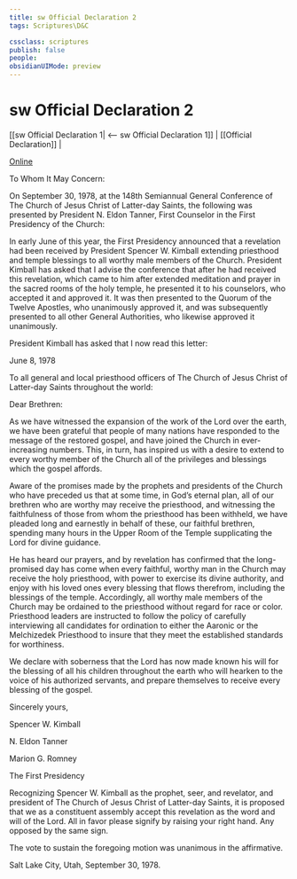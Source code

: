 ```yaml
---
title: sw Official Declaration 2
tags: Scriptures\D&C

cssclass: scriptures
publish: false
people:
obsidianUIMode: preview
---
```


# sw Official Declaration 2
[[sw Official Declaration 1| <-- sw Official Declaration 1]] | [[Official Declaration]] |

[Online](https://www.churchofjesuschrist.org/study/scriptures/dc-testament/od/2?lang=eng)

To Whom It May Concern:

On September 30, 1978, at the 148th Semiannual General Conference of The Church of Jesus Christ of Latter-day Saints, the following was presented by President N. Eldon Tanner, First Counselor in the First Presidency of the Church:

In early June of this year, the First Presidency announced that a revelation had been received by President Spencer W. Kimball extending priesthood and temple blessings to all worthy male members of the Church. President Kimball has asked that I advise the conference that after he had received this revelation, which came to him after extended meditation and prayer in the sacred rooms of the holy temple, he presented it to his counselors, who accepted it and approved it. It was then presented to the Quorum of the Twelve Apostles, who unanimously approved it, and was subsequently presented to all other General Authorities, who likewise approved it unanimously.

President Kimball has asked that I now read this letter:

June 8, 1978

To all general and local priesthood officers of The Church of Jesus Christ of Latter-day Saints throughout the world:

Dear Brethren:

As we have witnessed the expansion of the work of the Lord over the earth, we have been grateful that people of many nations have responded to the message of the restored gospel, and have joined the Church in ever-increasing numbers. This, in turn, has inspired us with a desire to extend to every worthy member of the Church all of the privileges and blessings which the gospel affords.

Aware of the promises made by the prophets and presidents of the Church who have preceded us that at some time, in God’s eternal plan, all of our brethren who are worthy may receive the priesthood, and witnessing the faithfulness of those from whom the priesthood has been withheld, we have pleaded long and earnestly in behalf of these, our faithful brethren, spending many hours in the Upper Room of the Temple supplicating the Lord for divine guidance.

He has heard our prayers, and by revelation has confirmed that the long-promised day has come when every faithful, worthy man in the Church may receive the holy priesthood, with power to exercise its divine authority, and enjoy with his loved ones every blessing that flows therefrom, including the blessings of the temple. Accordingly, all worthy male members of the Church may be ordained to the priesthood without regard for race or color. Priesthood leaders are instructed to follow the policy of carefully interviewing all candidates for ordination to either the Aaronic or the Melchizedek Priesthood to insure that they meet the established standards for worthiness.

We declare with soberness that the Lord has now made known his will for the blessing of all his children throughout the earth who will hearken to the voice of his authorized servants, and prepare themselves to receive every blessing of the gospel.

Sincerely yours,

Spencer W. Kimball

N. Eldon Tanner

Marion G. Romney

The First Presidency

Recognizing Spencer W. Kimball as the prophet, seer, and revelator, and president of The Church of Jesus Christ of Latter-day Saints, it is proposed that we as a constituent assembly accept this revelation as the word and will of the Lord. All in favor please signify by raising your right hand. Any opposed by the same sign.

The vote to sustain the foregoing motion was unanimous in the affirmative.

Salt Lake City, Utah, September 30, 1978.


